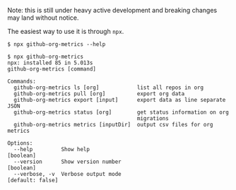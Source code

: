 Note: this is still under heavy active development and breaking changes may land without notice.

The easiest way to use it is through `npx`.

```
$ npx github-org-metrics --help
```

```
$ npx github-org-metrics
npx: installed 85 in 5.013s
github-org-metrics [command]

Commands:
  github-org-metrics ls [org]            list all repos in org
  github-org-metrics pull [org]          export org data
  github-org-metrics export [input]      export data as line separate JSON
  github-org-metrics status [org]        get status information on org
                                         migrations
  github-org-metrics metrics [inputDir]  output csv files for org metrics

Options:
  --help         Show help                                             [boolean]
  --version      Show version number                                   [boolean]
  --verbose, -v  Verbose output mode                            [default: false]
```
